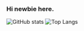 ### Hi newbie here.

![GitHub stats](https://github-readme-stats.vercel.app/api?username=Takawell&show_icons=true&theme=algolia)
![Top Langs](https://github-readme-stats.vercel.app/api/top-langs/?username=Takawell&theme=algolia)
